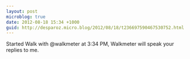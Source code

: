 ```yaml
---
layout: post
microblog: true
date: 2012-08-18 15:34 +1000
guid: http://desparoz.micro.blog/2012/08/18/t236697590467530752.html
---
```

Started Walk with @walkmeter at 3:34 PM, Walkmeter will speak your replies to me.
